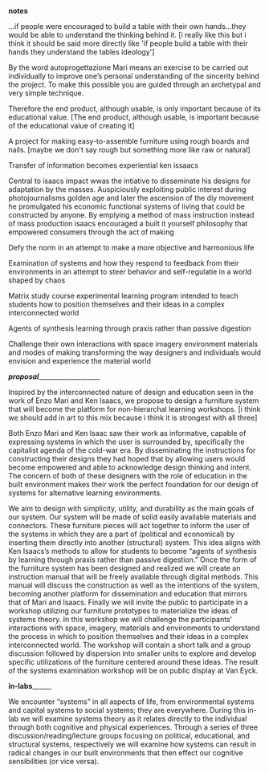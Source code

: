 __________________________notes__________________________

…if people were encouraged to build a table with their own hands…they would be able to understand the thinking behind it. [i really like this but i think it should be said more directly like 'if people build a table with their hands they understand the tables ideology']By the word autoprogettazione Mari means an exercise to be carried out individually to improve one’s personal understanding of the sincerity behind the project. To make this possible you are guided through an archetypal and very simple technique. 

Therefore the end product, although usable, is only important because of its educational value.
[The end product, although usable, is important because of the educational value of creating it]

 A project for making easy-to-assemble furniture using rough boards and nails.
 [maybe we don't say rough but something more like raw or natural]Transfer of information becomes experiential ken issaacsCentral to isaacs impact wwas the intiative to disseminate his designs for adaptation by the masses. Auspiciously exploiting public interest during photojournalisms golden age and later the ascension of the diy movement he promulgated his economic functional systems of living that could be constructed by anyone. By emplying a method of mass instruction instead of mass production isaacs encouraged a built it yourself philosophy that empowered consumers through the act of makingDefy the norm in an attempt to make a more objective and harmonious lifeExamination of systems and how they respond to feedback from their environments in an attempt to steer behavior and self-regulatie in a world shaped by chaosMatrix study course experimental learning program intended to teach students how to position themselves and their ideas in a complex interconnected worldAgents of synthesis learning through praxis rather than passive digestionChallenge their own interactions with space imagery environment materials and modes of making transforming the way designers and individuals would envision and experience the material world_______________proposal__________________________________Inspired by the interconnected nature of design and education seen in the work of Enzo Mari and Ken Isaacs, we propose to design a furniture system that will become the platform for non-hierarchal learning workshops. 
[i think we should add in art to this mix because i think it is strongest with all three]

Both Enzo Mari and Ken Isaac saw their work as informative, capable of expressing systems in which the user is surrounded by, specifically the capitalist agenda of the cold-war era. By disseminating the instructions for constructing their designs they had hoped that by allowing users would become empowered and able to acknowledge design thinking and intent. The concern of both of these designers with the role of education in the built environment makes their work the perfect foundation for our design of systems for alternative learning environments. 
	We aim to design with simplicity, utility, and durability as the main goals of our system. Our system will be made of solid easily available materials and connectors. These furniture pieces will act together to inform the user of the systems in which they are a part of (political and economical) by inserting them directly into another (structural) system. This idea aligns with Ken Isaacs’s methods to allow for students to become “agents of synthesis by learning through praxis rather than passive digestion.” Once the form of the furniture system has been designed and realized we will create an instruction manual that will be freely available through digital methods. This manual will discuss the construction as well as the intentions of the system, becoming another platform for dissemination and education that mirrors that of Mari and Isaacs.Finally we will invite the public to participate in a workshop utilizing our furniture prototypes to materialize the ideas of systems theory. In this workshop we will challenge the participants’ interactions with space, imagery, materials and environments to understand the process in which to position themselves and their ideas in a complex interconnected world. The workshop will contain a short talk and a group discussion followed by dispersion into smaller units to explore and develop specific utilizations of the furniture centered around these ideas. The result of the systems examination workshop will be on public display at Van Eyck.____________________in-labs__________________________
We encounter “systems” in all aspects of life, from environmental systems and capital systems to social systems; they are everywhere. During this in-lab we will examine systems theory as it relates directly to the individual through both cognitive and physical experiences. Through a series of three discussion/reading/lecture groups focusing on political, educational, and structural systems, respectively we will examine how systems can result in radical changes in our built environments that then effect our cognitive sensibilities (or vice versa).   
